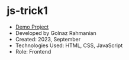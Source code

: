 # js-trick1

- [Demo Project](https://golnazrahmanian.github.io/js-trick1)
- Developed by Golnaz Rahmanian
- Created: 2023, September
- Technologies Used: HTML, CSS, JavaScript
- Role: Frontend

